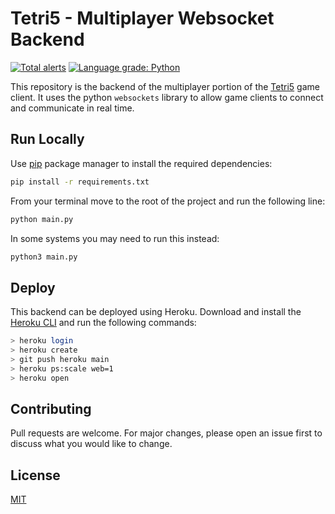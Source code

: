 # Tetri5 - Multiplayer Websocket Backend
[![Total alerts](https://img.shields.io/lgtm/alerts/g/gio101046/tetri5-backend.svg?logo=lgtm&logoWidth=18)](https://lgtm.com/projects/g/gio101046/tetri5-backend/alerts/)
[![Language grade: Python](https://img.shields.io/lgtm/grade/python/g/gio101046/tetri5-backend.svg?logo=lgtm&logoWidth=18)](https://lgtm.com/projects/g/gio101046/tetri5-backend/context:python)

This repository is the backend of the multiplayer portion of the [Tetri5](https://github.com/gio101046/tetri5) game client. It uses the python `websockets` library to allow game clients to connect and communicate in real time.

## Run Locally

Use [pip](https://pip.pypa.io/en/stable/) package manager to install the required dependencies:

```bash
pip install -r requirements.txt
```

From your terminal move to the root of the project and run the following line:

```bash
python main.py 
```

In some systems you may need to run this instead:

```bash
python3 main.py 
```

## Deploy

This backend can be deployed using Heroku. Download and install the [Heroku CLI](https://devcenter.heroku.com/articles/heroku-command-line) and run the following commands:

```bash
> heroku login
> heroku create
> git push heroku main
> heroku ps:scale web=1
> heroku open
```

## Contributing
Pull requests are welcome. For major changes, please open an issue first to discuss what you would like to change.

## License
[MIT](https://choosealicense.com/licenses/mit/)
